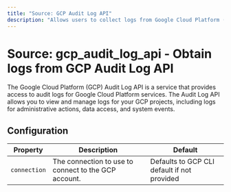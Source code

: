 ```yaml
---
title: "Source: GCP Audit Log API"
description: "Allows users to collect logs from Google Cloud Platform (GCP) Audit Log API."
---
```


# Source: gcp_audit_log_api - Obtain logs from GCP Audit Log API

The Google Cloud Platform (GCP) Audit Log API is a service that provides access to audit logs for Google Cloud Platform services. The Audit Log API allows you to view and manage logs for your GCP projects, including logs for administrative actions, data access, and system events.

## Configuration

| Property | Description                                           | Default                                     |
| - |-------------------------------------------------------|---------------------------------------------|
| `connection` | The connection to use to connect to the GCP account.  | Defaults to GCP CLI default if not provided |
